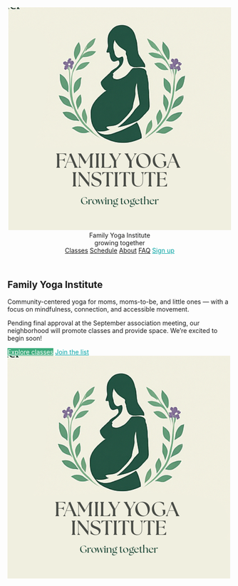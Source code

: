 
<html lang="en">
<head>
  <meta charset="UTF-8" />
  <meta name="viewport" content="width=device-width, initial-scale=1" />
  <title>Family Yoga Institute – Growing Together</title>
  <meta name="description" content="Family Yoga Institute (FYI): Community-centered yoga for moms, moms-to-be, and little ones." />
  <script src="https://cdn.tailwindcss.com"></script>
  <style>
    :root{
      --fyi-green:#3BAA7A;
      --fyi-teal:#00A3A3;
      --fyi-purple:#7C4DFF;
    }
    .btn{ @apply px-5 py-3 rounded-2xl font-medium transition; }
    .btn-primary{ background:var(--fyi-green); color:white; }
    .btn-outline{ @apply border; border-color:var(--fyi-teal); color:var(--fyi-teal); }
    .btn-outline:hover{ background:var(--fyi-teal); color:white; }
  </style>
</head>
<body class="min-h-screen bg-gradient-to-b from-teal-50 via-white to-purple-50 text-slate-800">
  <header class="sticky top-0 z-50 bg-white/80 backdrop-blur border-b border-teal-100">
    <div class="mx-auto max-w-6xl px-4 py-3 flex items-center justify-between">
      <div class="flex items-center gap-3">
        <img src="logo.png" alt="Family Yoga Institute Logo" class="h-12 w-auto rounded-full">
        <div class="leading-tight">
          <div class="font-semibold tracking-wide text-slate-900">Family Yoga Institute</div>
          <div class="text-xs text-slate-500 -mt-0.5">growing together</div>
        </div>
      </div>
      <nav class="hidden md:flex items-center gap-6 text-sm">
        <a href="#classes" class="hover:text-[color:var(--fyi-teal)]">Classes</a>
        <a href="#schedule" class="hover:text-[color:var(--fyi-teal)]">Schedule</a>
        <a href="#about" class="hover:text-[color:var(--fyi-teal)]">About</a>
        <a href="#faq" class="hover:text-[color:var(--fyi-teal)]">FAQ</a>
        <a href="#signup" class="px-4 py-2 rounded-xl border" style="border-color:var(--fyi-teal); color:var(--fyi-teal);">Sign up</a>
      </nav>
    </div>
  </header>

  <!-- HERO -->
  <section class="relative overflow-hidden">
    <div class="absolute inset-0 opacity-20 pointer-events-none" aria-hidden>
      <div class="absolute -top-24 -right-24 w-96 h-96 rounded-full" style="background:var(--fyi-purple); filter:blur(36px);"></div>
      <div class="absolute -bottom-24 -left-24 w-96 h-96 rounded-full" style="background:var(--fyi-teal); filter:blur(36px);"></div>
    </div>
    <div class="mx-auto max-w-6xl px-6 py-16 md:py-24 grid md:grid-cols-2 gap-10 items-center">
      <div>
        <h1 class="text-4xl md:text-5xl font-bold tracking-tight text-slate-900">Family Yoga Institute</h1>
        <p class="mt-4 text-lg text-slate-600">Community-centered yoga for moms, moms-to-be, and little ones — with a focus on mindfulness, connection, and accessible movement.</p>
        <p class="mt-3 text-sm text-slate-500">Pending final approval at the September association meeting, our neighborhood will promote classes and provide space. We’re excited to begin soon!</p>
        <div class="mt-6 flex flex-wrap gap-3">
          <a href="#classes" class="btn btn-primary">Explore classes</a>
          <a href="#signup" class="btn btn-outline">Join the list</a>
        </div>
      </div>
      <div class="relative flex items-center justify-center">
        <img src="logo.png" alt="Family Yoga Institute Logo" class="rounded-full shadow-lg max-h-72 max-w-full">
      </div>
    </div>
  </section>

  <!-- HIGHLIGHTS -->
  <!-- rest of code stays the same -->

  <script>
    const SETTINGS = {
      googleForm: 'https://forms.gle/your-form-id',
      email: 'auntie.mary@example.com',
      phone: '(555) 555-5555',
      location: 'Neighborhood Community Center, 123 Willow Lane, Your Town, ST',
    };
    document.getElementById('fyi-form').href = SETTINGS.googleForm;
    document.getElementById('fyi-email').href = 'mailto:' + SETTINGS.email;
    document.getElementById('fyi-email').textContent = SETTINGS.email;
    document.getElementById('fyi-phone').href = 'tel:' + SETTINGS.phone;
    document.getElementById('fyi-phone').textContent = SETTINGS.phone;
    document.getElementById('fyi-location').textContent = SETTINGS.location;
    document.getElementById('fyi-location-footer').textContent = SETTINGS.location;
    document.getElementById('year').textContent = new Date().getFullYear();
  </script>
</body>
</html>

